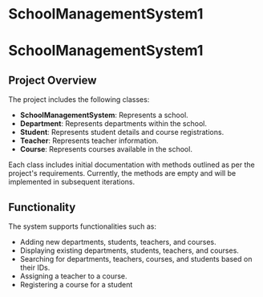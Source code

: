 # SchoolManagementSystem1
# SchoolManagementSystem1


## Project Overview

The project includes the following classes:
- **SchoolManagementSystem**: Represents a school.
- **Department**: Represents departments within the school.
- **Student**: Represents student details and course registrations.
- **Teacher**: Represents teacher information.
- **Course**: Represents courses available in the school.

Each class includes initial documentation with methods outlined as per the project's requirements. Currently, the methods are empty and will be implemented in subsequent iterations.


## Functionality

The system supports functionalities such as:
- Adding new departments, students, teachers, and courses.
- Displaying existing departments, students, teachers, and courses.
- Searching for departments, teachers, courses, and students based on their IDs.
- Assigning a teacher to a course.
- Registering a course for a student

